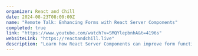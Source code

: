 ```yaml
---
organizer: React and Chill
date: 2024-08-23T08:00:00Z
name: "Remote Talk: Enhancing Forms with React Server Components"
completed: true
link: "https://www.youtube.com/watch?v=SMQYlepbnhA&t=4196s"
websiteLink: "https://reactandchill.live"
description: "Learn how React Server Components can improve form functionality, with insights on benefits like faster load times and streamlined server-side processing. Discover practical strategies for integrating RSC into forms to enhance user experience and simplify front-end complexities."
---
```

